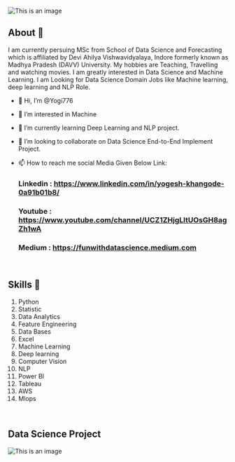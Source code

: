 ![This is an image](https://myoctocat.com/assets/images/base-octocat.svg)
## About 👋

I am currently persuing MSc from  School of Data Science and Forecasting which is affiliated by Devi Ahilya Vishwavidyalaya, Indore formerly known as Madhya Pradesh  (DAVV) University. My hobbies are Teaching, Travelling and watching movies. I am greatly interested in Data Science and Machine Learning. I am Looking for Data Science Domain Jobs like Machine learning, deep learning and NLP Role.

- 👋 Hi, I’m @Yogi776
- 👀 I’m interested in Machine 
- 🌱 I’m currently learning Deep Learning and NLP project.
- 💞️ I’m looking to collaborate on Data Science End-to-End Implement Project.
- 📫 How to reach me social Media Given Below Link: 

    ### Linkedin : https://www.linkedin.com/in/yogesh-khangode-0a91b01b8/
    ### Youtube  :  https://www.youtube.com/channel/UCZ1ZHjgLltUOsGH8agZh1wA    
    ###   Medium :  https://funwithdatascience.medium.com
       
 <br>

## Skills 🚀 

01. Python
02. Statistic
03. Data Analytics
04. Feature Engineering
05. Data Bases
06. Excel
07. Machine Learning
08. Deep learning
09. Computer Vision
10. NLP
11. Power BI
12. Tableau
13. AWS
14. Mlops

<br>

## Data Science Project

 ![This is an image](https://blog.epmainc.com/wp-content/uploads/shutterstock_305162924.jpg)
 
 


<!---
Yogi776/Yogi776 is a ✨ special ✨ repository because its `README.md` (this file) appears on your GitHub profile.
You can click the Preview link to take a look at your changes.
--->
